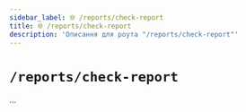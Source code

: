 ```yaml
---
sidebar_label: 🌐 /reports/check-report
title: 🌐 /reports/check-report
description: 'Описання для роута "/reports/check-report"'
---
```


# `/reports/check-report`

...
